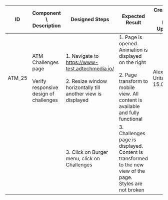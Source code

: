 | ID | Component \ <br> Description  | Designed Steps       |Expected Result     |	Created By \ <br> Last Updated |
| -- | -- | -- | -- | -- |
| ATM_25 | ATM Challenges page <br> <br>  Verify responsive design of challenges | 1. Navigate to https://www-test.adtechmedia.io/ <br> <br> 2. Resize window horizontally till another view is displayed | 1. Page is opened. Animation is displayed on the right <br> <br> 2. Page transform to mobile view. All content is available and fully functional     | Alexandr Urita \ <br> 15.06.2017 |
|       |       | 3. Click on Burger menu, click on Challenges |     3. Challenges page is displayed. Content is transformed to the new view of the page. Styles are not broken |    |  
